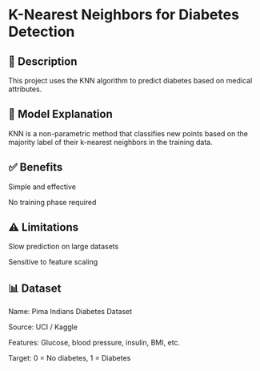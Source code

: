 # K-Nearest Neighbors for Diabetes Detection

## 📖 Description

This project uses the KNN algorithm to predict diabetes based on medical attributes.

## 🧠 Model Explanation

KNN is a non-parametric method that classifies new points based on the majority label of their k-nearest neighbors in the training data.

## ✅ Benefits

Simple and effective

No training phase required

## ⚠️ Limitations

Slow prediction on large datasets

Sensitive to feature scaling

## 📊 Dataset

Name: Pima Indians Diabetes Dataset

Source: UCI / Kaggle

Features: Glucose, blood pressure, insulin, BMI, etc.

Target: 0 = No diabetes, 1 = Diabetes
